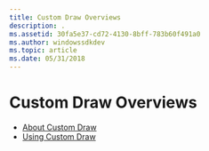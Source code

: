 ```yaml
---
title: Custom Draw Overviews
description: .
ms.assetid: 30fa5e37-cd72-4130-8bff-783b60f491a0
ms.author: windowssdkdev
ms.topic: article
ms.date: 05/31/2018
---
```


# Custom Draw Overviews

-   [About Custom Draw](about-custom-draw.md)
-   [Using Custom Draw](using-custom-draw.md)

 

 




